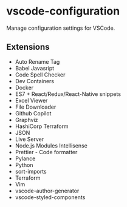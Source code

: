 # vscode-configuration
Manage configuration settings for VSCode.

## Extensions
- Auto Rename Tag
- Babel Javasript
- Code Spell Checker
- Dev Containers
- Docker
- ES7 + React/Redux/React-Native snippets
- Excel Viewer
- File Downloader
- Github Copilot
- Graphviz
- HashiCorp Terraform
- JSON
- Live Server
- Node.js Modules Intellisense
- Prettier - Code formatter
- Pylance
- Python
- sort-imports
- Terraform
- Vim
- vscode-author-generator
- vscode-styled-components
